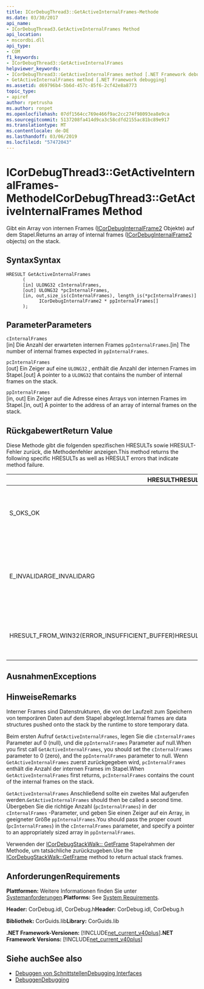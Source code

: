 ```yaml
---
title: ICorDebugThread3::GetActiveInternalFrames-Methode
ms.date: 03/30/2017
api_name:
- ICorDebugThread3.GetActiveInternalFrames Method
api_location:
- mscordbi.dll
api_type:
- COM
f1_keywords:
- ICorDebugThread3::GetActiveInternalFrames
helpviewer_keywords:
- ICorDebugThread3::GetActiveInternalFrames method [.NET Framework debugging]
- GetActiveInternalFrames method [.NET Framework debugging]
ms.assetid: d69796b4-5b6d-457c-85f6-2cf42e8a8773
topic_type:
- apiref
author: rpetrusha
ms.author: ronpet
ms.openlocfilehash: 07df1564cc769e466f9ac2cc274f98093ea8e9ca
ms.sourcegitcommit: 5137208fa414d9ca3c58cdfd2155ac81bc89e917
ms.translationtype: MT
ms.contentlocale: de-DE
ms.lasthandoff: 03/06/2019
ms.locfileid: "57472043"
---
```

# <a name="icordebugthread3getactiveinternalframes-method"></a><span data-ttu-id="6ddb7-102">ICorDebugThread3::GetActiveInternalFrames-Methode</span><span class="sxs-lookup"><span data-stu-id="6ddb7-102">ICorDebugThread3::GetActiveInternalFrames Method</span></span>
<span data-ttu-id="6ddb7-103">Gibt ein Array von internen Frames ([ICorDebugInternalFrame2](../../../../docs/framework/unmanaged-api/debugging/icordebuginternalframe2-interface.md) Objekte) auf dem Stapel.</span><span class="sxs-lookup"><span data-stu-id="6ddb7-103">Returns an array of internal frames ([ICorDebugInternalFrame2](../../../../docs/framework/unmanaged-api/debugging/icordebuginternalframe2-interface.md) objects) on the stack.</span></span>  
  
## <a name="syntax"></a><span data-ttu-id="6ddb7-104">Syntax</span><span class="sxs-lookup"><span data-stu-id="6ddb7-104">Syntax</span></span>  
  
```  
HRESULT GetActiveInternalFrames  
      (  
      [in] ULONG32 cInternalFrames,  
      [out] ULONG32 *pcInternalFrames,  
      [in, out,size_is(cInternalFrames), length_is(*pcInternalFrames)]  
            ICorDebugInternalFrame2 * ppInternalFrames[]  
      );  
```  
  
## <a name="parameters"></a><span data-ttu-id="6ddb7-105">Parameter</span><span class="sxs-lookup"><span data-stu-id="6ddb7-105">Parameters</span></span>  
 `cInternalFrames`  
 <span data-ttu-id="6ddb7-106">[in] Die Anzahl der erwarteten internen Frames `ppInternalFrames`.</span><span class="sxs-lookup"><span data-stu-id="6ddb7-106">[in] The number of internal frames expected in `ppInternalFrames`.</span></span>  
  
 `pcInternalFrames`  
 <span data-ttu-id="6ddb7-107">[out] Ein Zeiger auf eine `ULONG32` , enthält die Anzahl der internen Frames im Stapel.</span><span class="sxs-lookup"><span data-stu-id="6ddb7-107">[out] A pointer to a `ULONG32` that contains the number of internal frames on the stack.</span></span>  
  
 `ppInternalFrames`  
 <span data-ttu-id="6ddb7-108">[in, out] Ein Zeiger auf die Adresse eines Arrays von internen Frames im Stapel.</span><span class="sxs-lookup"><span data-stu-id="6ddb7-108">[in, out] A pointer to the address of an array of internal frames on the stack.</span></span>  
  
## <a name="return-value"></a><span data-ttu-id="6ddb7-109">Rückgabewert</span><span class="sxs-lookup"><span data-stu-id="6ddb7-109">Return Value</span></span>  
 <span data-ttu-id="6ddb7-110">Diese Methode gibt die folgenden spezifischen HRESULTs sowie HRESULT-Fehler zurück, die Methodenfehler anzeigen.</span><span class="sxs-lookup"><span data-stu-id="6ddb7-110">This method returns the following specific HRESULTs as well as HRESULT errors that indicate method failure.</span></span>  
  
|<span data-ttu-id="6ddb7-111">HRESULT</span><span class="sxs-lookup"><span data-stu-id="6ddb7-111">HRESULT</span></span>|<span data-ttu-id="6ddb7-112">Beschreibung</span><span class="sxs-lookup"><span data-stu-id="6ddb7-112">Description</span></span>|  
|-------------|-----------------|  
|<span data-ttu-id="6ddb7-113">S_OK</span><span class="sxs-lookup"><span data-stu-id="6ddb7-113">S_OK</span></span>|<span data-ttu-id="6ddb7-114">Die [ICorDebugInternalFrame2](../../../../docs/framework/unmanaged-api/debugging/icordebuginternalframe2-interface.md) Objekt wurde erfolgreich erstellt.</span><span class="sxs-lookup"><span data-stu-id="6ddb7-114">The [ICorDebugInternalFrame2](../../../../docs/framework/unmanaged-api/debugging/icordebuginternalframe2-interface.md) object was successfully created.</span></span>|  
|<span data-ttu-id="6ddb7-115">E_INVALIDARG</span><span class="sxs-lookup"><span data-stu-id="6ddb7-115">E_INVALIDARG</span></span>|<span data-ttu-id="6ddb7-116">`cInternalFrames` ist nicht 0 (null) und `ppInternalFrames` ist `null`, oder `pcInternalFrames` ist `null`.</span><span class="sxs-lookup"><span data-stu-id="6ddb7-116">`cInternalFrames` is not zero and `ppInternalFrames` is `null`, or `pcInternalFrames` is `null`.</span></span>|  
|<span data-ttu-id="6ddb7-117">HRESULT_FROM_WIN32(ERROR_INSUFFICIENT_BUFFER)</span><span class="sxs-lookup"><span data-stu-id="6ddb7-117">HRESULT_FROM_WIN32(ERROR_INSUFFICIENT_BUFFER)</span></span>|<span data-ttu-id="6ddb7-118">`ppInternalFrames` ist kleiner als die Anzahl der internen Frames.</span><span class="sxs-lookup"><span data-stu-id="6ddb7-118">`ppInternalFrames` is smaller than the count of internal frames.</span></span>|  
  
## <a name="exceptions"></a><span data-ttu-id="6ddb7-119">Ausnahmen</span><span class="sxs-lookup"><span data-stu-id="6ddb7-119">Exceptions</span></span>  
  
## <a name="remarks"></a><span data-ttu-id="6ddb7-120">Hinweise</span><span class="sxs-lookup"><span data-stu-id="6ddb7-120">Remarks</span></span>  
 <span data-ttu-id="6ddb7-121">Interner Frames sind Datenstrukturen, die von der Laufzeit zum Speichern von temporären Daten auf dem Stapel abgelegt.</span><span class="sxs-lookup"><span data-stu-id="6ddb7-121">Internal frames are data structures pushed onto the stack by the runtime to store temporary data.</span></span>  
  
 <span data-ttu-id="6ddb7-122">Beim ersten Aufruf `GetActiveInternalFrames`, legen Sie die `cInternalFrames` Parameter auf 0 (null), und die `ppInternalFrames` Parameter auf null.</span><span class="sxs-lookup"><span data-stu-id="6ddb7-122">When you first call `GetActiveInternalFrames`, you should set the `cInternalFrames` parameter to 0 (zero), and the `ppInternalFrames` parameter to null.</span></span> <span data-ttu-id="6ddb7-123">Wenn `GetActiveInternalFrames` zuerst zurückgegeben wird, `pcInternalFrames` enthält die Anzahl der internen Frames im Stapel.</span><span class="sxs-lookup"><span data-stu-id="6ddb7-123">When `GetActiveInternalFrames` first returns, `pcInternalFrames` contains the count of the internal frames on the stack.</span></span>  
  
 <span data-ttu-id="6ddb7-124">`GetActiveInternalFrames` Anschließend sollte ein zweites Mal aufgerufen werden.</span><span class="sxs-lookup"><span data-stu-id="6ddb7-124">`GetActiveInternalFrames` should then be called a second time.</span></span> <span data-ttu-id="6ddb7-125">Übergeben Sie die richtige Anzahl (`pcInternalFrames`) in der `cInternalFrames` -Parameter, und geben Sie einen Zeiger auf ein Array, in geeigneter Größe `ppInternalFrames`.</span><span class="sxs-lookup"><span data-stu-id="6ddb7-125">You should pass the proper count (`pcInternalFrames`) in the `cInternalFrames` parameter, and specify a pointer to an appropriately sized array in `ppInternalFrames`.</span></span>  
  
 <span data-ttu-id="6ddb7-126">Verwenden der [ICorDebugStackWalk:: GetFrame](../../../../docs/framework/unmanaged-api/debugging/icordebugthread3-getactiveinternalframes-method.md) Stapelrahmen der Methode, um tatsächliche zurückzugeben.</span><span class="sxs-lookup"><span data-stu-id="6ddb7-126">Use the [ICorDebugStackWalk::GetFrame](../../../../docs/framework/unmanaged-api/debugging/icordebugthread3-getactiveinternalframes-method.md) method to return actual stack frames.</span></span>  
  
## <a name="requirements"></a><span data-ttu-id="6ddb7-127">Anforderungen</span><span class="sxs-lookup"><span data-stu-id="6ddb7-127">Requirements</span></span>  
 <span data-ttu-id="6ddb7-128">**Plattformen:** Weitere Informationen finden Sie unter [Systemanforderungen](../../../../docs/framework/get-started/system-requirements.md).</span><span class="sxs-lookup"><span data-stu-id="6ddb7-128">**Platforms:** See [System Requirements](../../../../docs/framework/get-started/system-requirements.md).</span></span>  
  
 <span data-ttu-id="6ddb7-129">**Header:** CorDebug.idl, CorDebug.h</span><span class="sxs-lookup"><span data-stu-id="6ddb7-129">**Header:** CorDebug.idl, CorDebug.h</span></span>  
  
 <span data-ttu-id="6ddb7-130">**Bibliothek:** CorGuids.lib</span><span class="sxs-lookup"><span data-stu-id="6ddb7-130">**Library:** CorGuids.lib</span></span>  
  
 <span data-ttu-id="6ddb7-131">**.NET Framework-Versionen:** [!INCLUDE[net_current_v40plus](../../../../includes/net-current-v40plus-md.md)]</span><span class="sxs-lookup"><span data-stu-id="6ddb7-131">**.NET Framework Versions:** [!INCLUDE[net_current_v40plus](../../../../includes/net-current-v40plus-md.md)]</span></span>  
  
## <a name="see-also"></a><span data-ttu-id="6ddb7-132">Siehe auch</span><span class="sxs-lookup"><span data-stu-id="6ddb7-132">See also</span></span>
- [<span data-ttu-id="6ddb7-133">Debuggen von Schnittstellen</span><span class="sxs-lookup"><span data-stu-id="6ddb7-133">Debugging Interfaces</span></span>](../../../../docs/framework/unmanaged-api/debugging/debugging-interfaces.md)
- [<span data-ttu-id="6ddb7-134">Debuggen</span><span class="sxs-lookup"><span data-stu-id="6ddb7-134">Debugging</span></span>](../../../../docs/framework/unmanaged-api/debugging/index.md)

